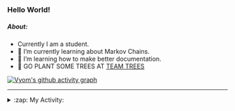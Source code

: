 ### Hello World!

##### About:
- Currently I am a student.
- 🌱 I’m currently learning about Markov Chains.
- 🌱 I’m learning how to make better documentation.
- 🌱 GO PLANT SOME TREES AT [TEAM TREES](https://teamtrees.org/)

[![Vyom's github activity graph](https://activity-graph.herokuapp.com/graph?username=Vyvy-vi)](https://github.com/ashutosh00710/github-readme-activity-graph)

---
<details>
  <summary>:zap: My Activity:</summary>
  
<!--START_SECTION:waka-->
![Code Time](http://img.shields.io/badge/Code%20Time-808%20hrs%2017%20mins-blue)

**I'm a Night 🦉** 

```text
🌞 Morning    70 commits     ██░░░░░░░░░░░░░░░░░░░░░░░   8.54% 
🌆 Daytime    199 commits    ██████░░░░░░░░░░░░░░░░░░░   24.27% 
🌃 Evening    282 commits    ████████░░░░░░░░░░░░░░░░░   34.39% 
🌙 Night      269 commits    ████████░░░░░░░░░░░░░░░░░   32.8%

```
📅 **I'm Most Productive on Sunday** 

```text
Monday       82 commits     ██░░░░░░░░░░░░░░░░░░░░░░░   10.0% 
Tuesday      133 commits    ████░░░░░░░░░░░░░░░░░░░░░   16.22% 
Wednesday    124 commits    ███░░░░░░░░░░░░░░░░░░░░░░   15.12% 
Thursday     111 commits    ███░░░░░░░░░░░░░░░░░░░░░░   13.54% 
Friday       107 commits    ███░░░░░░░░░░░░░░░░░░░░░░   13.05% 
Saturday     89 commits     ██░░░░░░░░░░░░░░░░░░░░░░░   10.85% 
Sunday       174 commits    █████░░░░░░░░░░░░░░░░░░░░   21.22%

```


📊 **This Week I Spent My Time On** 

```text
🔥 Editors: 
VS Code                  8 hrs 26 mins       ██████████████████████░░░   90.48% 
Vim                      53 mins             ██░░░░░░░░░░░░░░░░░░░░░░░   9.52%

🐱‍💻 Projects: 
praise                   8 hrs 58 mins       ████████████████████████░   96.06% 
Unknown Project          17 mins             ░░░░░░░░░░░░░░░░░░░░░░░░░   3.15% 
discord-bot              4 mins              ░░░░░░░░░░░░░░░░░░░░░░░░░   0.8%

```


 Last Updated on 09/06/2022 18:04:47 UTC
<!--END_SECTION:waka-->
</details>
